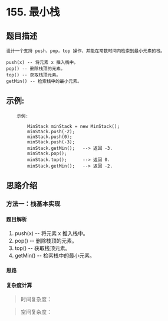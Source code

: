 # 155. 最小栈

## 题目描述

    设计一个支持 push，pop，top 操作，并能在常数时间内检索到最小元素的栈。

    push(x) -- 将元素 x 推入栈中。
    pop() -- 删除栈顶的元素。
    top() -- 获取栈顶元素。
    getMin() -- 检索栈中的最小元素。

## 示例:
```
    示例:

        MinStack minStack = new MinStack();
        minStack.push(-2);
        minStack.push(0);
        minStack.push(-3);
        minStack.getMin();   --> 返回 -3.
        minStack.pop();
        minStack.top();      --> 返回 0.
        minStack.getMin();   --> 返回 -2.
```

## 思路介绍

### 方法一：栈基本实现

#### 题目解析

1. push(x) -- 将元素 x 推入栈中。
2. pop() -- 删除栈顶的元素。
3. top() -- 获取栈顶元素。
4. getMin() -- 检索栈中的最小元素。

#### 思路


   
#### 复杂度计算

> 时间复杂度：

> 空间复杂度：

